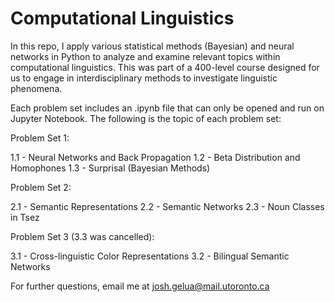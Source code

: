 # Computational Linguistics


In this repo, I apply various statistical methods (Bayesian) and neural networks in Python to analyze and examine relevant topics within computational linguistics. This was part of a 400-level course designed for us to engage in interdisciplinary methods to investigate linguistic phenomena. 

Each problem set includes an .ipynb file that can only be opened and run on Jupyter Notebook. The following is the topic of each problem set:

Problem Set 1:

1.1 - Neural Networks and Back Propagation
1.2 - Beta Distribution and Homophones
1.3 - Surprisal (Bayesian Methods)

Problem Set 2:

2.1 - Semantic Representations
2.2 - Semantic Networks
2.3 - Noun Classes in Tsez

Problem Set 3 (3.3 was cancelled):

3.1 - Cross-linguistic Color Representations
3.2 - Bilingual Semantic Networks

For further questions, email me at josh.gelua@mail.utoronto.ca
